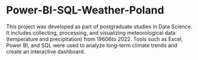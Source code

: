 # Power-BI-SQL-Weather-Poland
This project was developed as part of postgraduate studies in Data Science. It includes collecting, processing, and visualizing meteorological data (temperature and precipitation) from 19606to 2022. Tools such as Excel, Power BI, and SQL were used to analyze long-term climate trends and create an interactive dashboard.
